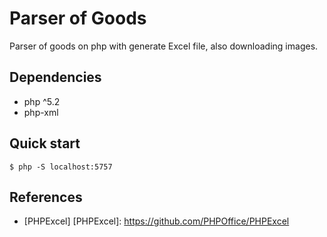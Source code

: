 # Parser of Goods

Parser of goods on php with generate Excel file, also downloading images.

## Dependencies

- php ^5.2
- php-xml

## Quick start

```
$ php -S localhost:5757

```

## References

- [PHPExcel]
[PHPExcel]: https://github.com/PHPOffice/PHPExcel

